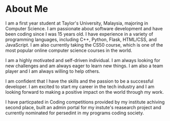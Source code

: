 # About Me

I am a first year student at Taylor's University, Malaysia, majoring in Computer Science. I am passionate about software development and have been coding since I was 15 years old. I have experience in a variety of programming languages, including C++, Python, Flask, HTML/CSS, and JavaScript. I am also currently taking the CS50 course, which is one of the most popular online computer science courses in the world.

I am a highly motivated and self-driven individual. I am always looking for new challenges and am always eager to learn new things. I am also a team player and I am always willing to help others.

I am confident that I have the skills and the passion to be a successful developer. I am excited to start my career in the tech industry and I am looking forward to making a positive impact on the world through my work.

I have particpated in Coding competitions provided by my institute achiving second place, built an admin portal for my instute's reasearch project and currently nominated for persedint in my programs coding society.
